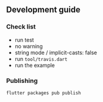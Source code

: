 ## Development guide

### Check list

* run test
* no warning
* string mode / implicit-casts: false
* run `tool/travis.dart`
* run the example

### Publishing

    flutter packages pub publish